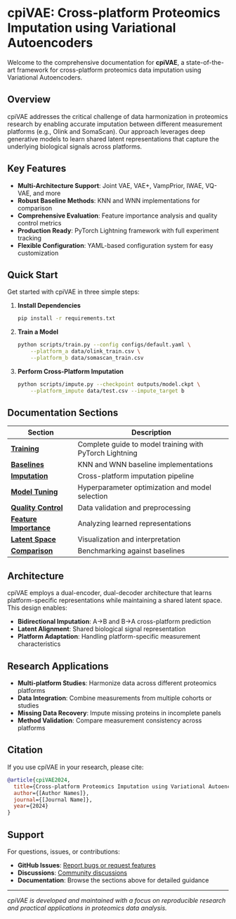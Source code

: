 # cpiVAE: Cross-platform Proteomics Imputation using Variational Autoencoders

Welcome to the comprehensive documentation for **cpiVAE**, a state-of-the-art framework for cross-platform proteomics data imputation using Variational Autoencoders.

## Overview

cpiVAE addresses the critical challenge of data harmonization in proteomics research by enabling accurate imputation between different measurement platforms (e.g., Olink and SomaScan). Our approach leverages deep generative models to learn shared latent representations that capture the underlying biological signals across platforms.

## Key Features

- **Multi-Architecture Support**: Joint VAE, VAE+, VampPrior, IWAE, VQ-VAE, and more
- **Robust Baseline Methods**: KNN and WNN implementations for comparison
- **Comprehensive Evaluation**: Feature importance analysis and quality control metrics
- **Production Ready**: PyTorch Lightning framework with full experiment tracking
- **Flexible Configuration**: YAML-based configuration system for easy customization

## Quick Start

Get started with cpiVAE in three simple steps:

1. **Install Dependencies**
   ```bash
   pip install -r requirements.txt
   ```

2. **Train a Model**
   ```bash
   python scripts/train.py --config configs/default.yaml \
       --platform_a data/olink_train.csv \
       --platform_b data/somascan_train.csv
   ```

3. **Perform Cross-Platform Imputation**
   ```bash
   python scripts/impute.py --checkpoint outputs/model.ckpt \
       --platform_impute data/test.csv --impute_target b
   ```

## Documentation Sections

| Section | Description |
|---------|-------------|
| [**Training**](train.md) | Complete guide to model training with PyTorch Lightning |
| [**Baselines**](baselines.md) | KNN and WNN baseline implementations |
| [**Imputation**](impute.md) | Cross-platform imputation pipeline |
| [**Model Tuning**](tune.md) | Hyperparameter optimization and model selection |
| [**Quality Control**](quality_control.md) | Data validation and preprocessing |
| [**Feature Importance**](feature_importance.md) | Analyzing learned representations |
| [**Latent Space**](latent_space.md) | Visualization and interpretation |
| [**Comparison**](comparison.md) | Benchmarking against baselines |

## Architecture

cpiVAE employs a dual-encoder, dual-decoder architecture that learns platform-specific representations while maintaining a shared latent space. This design enables:

- **Bidirectional Imputation**: A→B and B→A cross-platform prediction
- **Latent Alignment**: Shared biological signal representation
- **Platform Adaptation**: Handling platform-specific measurement characteristics

## Research Applications

- **Multi-platform Studies**: Harmonize data across different proteomics platforms
- **Data Integration**: Combine measurements from multiple cohorts or studies  
- **Missing Data Recovery**: Impute missing proteins in incomplete panels
- **Method Validation**: Compare measurement consistency across platforms

## Citation

If you use cpiVAE in your research, please cite:

```bibtex
@article{cpiVAE2024,
  title={Cross-platform Proteomics Imputation using Variational Autoencoders},
  author={[Author Names]},
  journal={[Journal Name]},
  year={2024}
}
```

## Support

For questions, issues, or contributions:

- **GitHub Issues**: [Report bugs or request features](https://github.com/skysky2333/cpiVAE/issues)
- **Discussions**: [Community discussions](https://github.com/skysky2333/cpiVAE/discussions)
- **Documentation**: Browse the sections above for detailed guidance

---

*cpiVAE is developed and maintained with a focus on reproducible research and practical applications in proteomics data analysis.*
